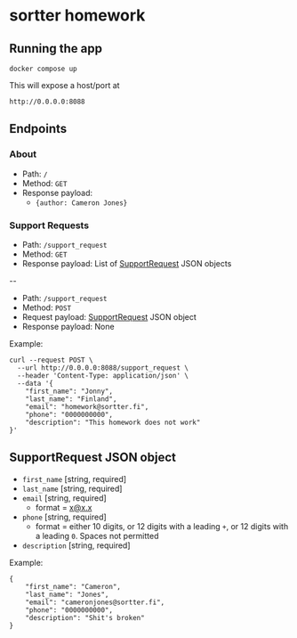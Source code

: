 # sortter homework

## Running the app

```
docker compose up
```

This will expose a  host/port at

```
http://0.0.0.0:8088
```

## Endpoints

### About

* Path: `/`
* Method: `GET`
* Response payload:
  * `{author: Cameron Jones}`

### Support Requests

* Path: `/support_request`
* Method: `GET`
* Response payload: List of [SupportRequest](#SupportRequest) JSON objects

--

* Path: `/support_request`
* Method: `POST`
* Request payload: [SupportRequest](#SupportRequest) JSON object
* Response payload: None

Example:
```
curl --request POST \
  --url http://0.0.0.0:8088/support_request \
  --header 'Content-Type: application/json' \
  --data '{
	"first_name": "Jonny",
	"last_name": "Finland",
	"email": "homework@sortter.fi",
	"phone": "0000000000",
	"description": "This homework does not work"
}'
```

## SupportRequest JSON object
* `first_name` [string, required]
* `last_name` [string, required]
* `email` [string, required]
  * format = x@x.x
* `phone` [string, required]
  * format = either 10 digits, or 12 digits with a leading `+`, or 12 digits with a leading `0`. Spaces not permitted
* `description` [string, required]

Example:
```
{
	"first_name": "Cameron",
	"last_name": "Jones",
	"email": "cameronjones@sortter.fi",
	"phone": "0000000000",
	"description": "Shit's broken"
}
```